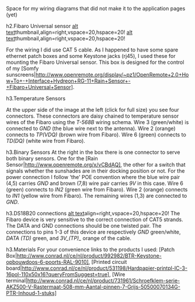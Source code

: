 Space for my wiring diagrams that did not make it to the application pages (yet)

h2.Fibaro Universal sensor
[alt text](htdocs/T-568B.png)thumbnail,align=right,vspace=20,hspace=20!
[alt text](htdocs/WiringFUS.png)thumbnail,align=right,vspace=20,hspace=20!

For the wiring I did use CAT 5 cable. As I happened to have some spare ethernet patch boxes and some Keystone jacks (rj45), I used these for mounting the Fibaro Universal sensor. This box is designed for the control of my [Somfy sunscreens|http://www.openremote.org/display/~pz1/OpenRemote+2.0+How+To+-+Interface+Hydreon+RG-11+Rain+Sensor+-+Fibaro+Universal+Sensor].

h3.Temperature Sensors

At the upper side of the image at the left (click for full size) you see four connectors. These connectors are daisy chained to temperature sensor wires of the Fibaro using the *T-568B* wiring schema.
Wire 3 (green/white) is connected to *GND* (the blue wire next to the antenna). Wire 2 (orange) connects to *TP(VDQ)* (brown wire from Fibaro). Wire 6 (green) connects to *TD(DQ)* (white wire from Fibaro).

h3.Binary Sensors
At the right in the box there is one connector to serve both binary sensors. One for the [Rain Sensor|http://www.openremote.org/x/vCBdAQ], the other for a switch that signals whether the sunshades are in their docking position or not. 
For the power connection I follow 'the' POE convention where the blue wire pair (4,5) carries *GND* and brown (7,8) wire pair carries *9V* in this case. Wire 6 (green) connects to *IN2* (green wire from Fibaro). Wire 2 (orange) connects to *IN1* (yellow wire from Fibaro). The remaining wires (1,3) are connected to *GND*.

h3.DS18B20 connections
[alt text](htdocs/DS18B20.png)align=right,vspace=20,hspace=20! 
The Fibaro device is very sensitive to the correct connection of CAT5 strands. The DATA and GND connections should be one twisted pair.
The connections to pins 1-3 of this device are respectively *GND* green/white, *DATA _(TD)_* green, and *3V_(TP)_* orange of the cable.

h3.Materials
For your convenience links to the products I used: [Patch Box|http://www.conrad.nl/ce/nl/product/992982/BTR-Keystone-opbouwdoos-6-poorts-RAL-9010], [Printed circuit board|http://www.conrad.nl/ce/nl/product/531198/Hardpapier-printpl-IC-3-16pol-110x50x16?queryFromSuggest=true], [Wire terminal|http://www.conrad.nl/ce/nl/product/731961/Schroefklem-serie-AKZ500-V-Rastermaat-508-mm-Aantal-pinnen-7-Grijs-50500070134G-PTR-Inhoud-1-stuks]